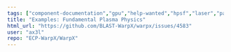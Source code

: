 ```yaml
---
tags: ["component-documentation","gpu","help-wanted","hpsf","laser","particle-in-cell","physics","pic","plasma","research","simulation"]
title: "Examples: Fundamental Plasma Physics"
html_url: "https://github.com/BLAST-WarpX/warpx/issues/4583"
user: "ax3l"
repo: "ECP-WarpX/WarpX"
---
```


